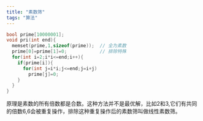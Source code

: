 ```yaml
---
title: "素数筛"
tags: "算法"
---
```

```C
bool prime[10000001];
void pri(int end){
  memset(prime,1,sizeof(prime));  // 全为素数
  prime[0]=prime[1]=0;            // 排除特殊
  for(int i=2;i*i<=end;i++){
    if(prime[i]){
      for(int j=i*i;j<=end;j=i+j)
        prime[j]=0;
    }
  }
}
```
原理是素数的所有倍数都是合数。这种方法并不是最优解，比如2和3,它们有共同的倍数6,6会被重复操作，排除这种重复操作后的素数筛叫做线性素数筛。
